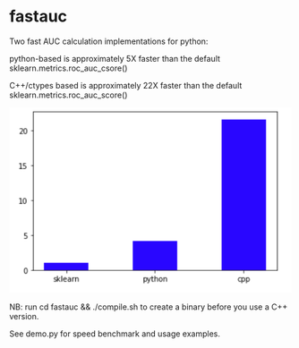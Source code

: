 # fastauc

Two fast AUC calculation implementations for python:

python-based is approximately 5X faster than the default sklearn.metrics.roc_auc_csore()

C++/ctypes based is approximately 22X faster than the default sklearn.metrics.roc_auc_score()

![speedup](speedup.png)

NB: run cd fastauc && ./compile.sh to create a binary before you use a C++ version.

See demo.py for speed benchmark and usage examples.